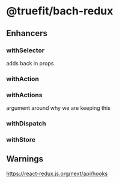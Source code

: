 # @truefit/bach-redux

## Enhancers

### withSelector
adds back in props

### withAction

### withActions
argument around why we are keeping this

### withDispatch

### withStore

## Warnings
https://react-redux.js.org/next/api/hooks